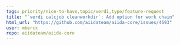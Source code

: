 ```yaml
---
tags: priority/nice-to-have,topic/verdi,type/feature-request
title: "`verdi calcjob cleanworkdir`: Add option for work chain"
html_url: "https://github.com/aiidateam/aiida-core/issues/4693"
user: mbercx
repo: aiidateam/aiida-core
---
```


